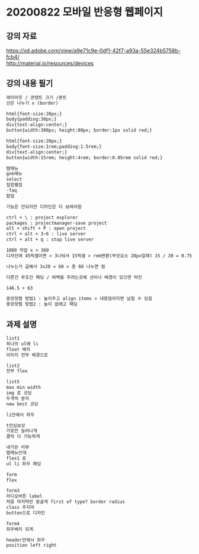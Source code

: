 # 20200822 모바일 반응형 웹페이지

## 강의 자료
https://xd.adobe.com/view/a9e71c9e-0df1-42f7-a93a-55e324b5758b-fcb4/ <br>
http://material.io/resources/devices

## 강의 내용 필기
```txt
레이아웃 / 콘텐트 크기 /폰트
선은 나누기 x (border)

html{font-size:20px;}
body{padding:30px;}
div{text-align:center;}
button{width:300px; height:80px; border:1px solid red;}

html{font-size:20px;}
body{font-size:1rem;padding:1.5rem;}
div{text-align:center;}
button{width:15rem; height:4rem; border:0.05rem solid red;}

탬메뉴
gnk메뉴
select
접힘펼침
-faq
팝업

기능은 안되지만 디자인은 다 보여야함

ctrl + \ : project explorer
packages : projectmanager-save project
alt + shift + P : open project
ctrl + alt + 3~6 : live server
ctrl + alt + q : stop live server

1080 작업 x > 360
디자인에 45픽셀이면 > 3나눠서 15픽셀 > rem변환(부모요소 20px일때) 15 / 20 = 0.75rem

나누는거 곱해서 3x20 = 60 > 총 60 나누면 됨

다른건 무조건 패딩 / 여백을 주려는곳에 선이나 배경이 있으면 마진

146.5 + 63

중앙정렬 방법1 : 높이주고 align items > 내용많아지면 넘칠 수 있음
중앙정렬 방법2 : 높이 없애고 패딩

```
## 과제 설명
```txt
list1
하나의 ul에 li
float 배치
이미지 전부 배경으로

list2
전부 flex

list5
max min width
img 로 코딩
두개씩 분리
new best 코딩

li안에서 좌우

t안심보상
가로만 늘어나게
클릭 다 가능하게

내가쓴 리뷰
탭메뉴인데
flex1 로
ul li 좌우 패딩

form
flex

form3
라디오버튼 label
처음 마지막만 둥글게 first of type? border radius
class 주지마
button으로 디자인

form4
좌우배치 되게

header안에서 좌우
position left right
```


